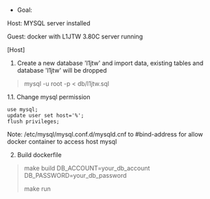 * Goal:

Host: MYSQL server installed

Guest: docker with L1JTW 3.80C server running

[Host]
1. Create a new database 'l1jtw' and import data, existing tables and database 'l1jtw' will be dropped
> mysql -u root -p < db/l1jtw.sql

1.1. Change mysql permission
```
use mysql;
update user set host='%';
flush privileges;
```

Note: /etc/mysql/mysql.conf.d/mysqld.cnf to #bind-address for allow docker container to access host mysql

2. Build dockerfile
> make build DB_ACCOUNT=your_db_account DB_PASSWORD=your_db_password
> 
> make run
